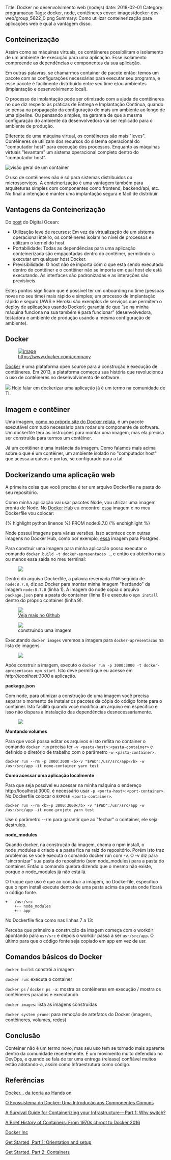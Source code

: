 Title: Docker no desenvolvimento web (nodejs)
date: 2018-02-01
Category: programacao
Tags: docker, node, contêineres
cover: images/docker-dev-web/group_5622_0.png
Summary: Como utilizar conteinerização para aplicações web e qual a vantagem disso.

## Conteinerização

Assim como as máquinas virtuais, os contêineres possibilitam o isolamento de um ambiente de execução para uma aplicação.
Esse isolamento compreende as dependências e componentes da sua aplicação. 

Em outras palavras, se chamarmos container de pacote então: temos um pacote com as configurações necessárias para executar seu programa, e esse pacote é facilmente distribuído entre seu time e/ou ambientes (implantação e desenvolvimento local).

O processo de implantação pode ser otimizado com a ajuda de contêineres no que diz respeito às práticas de Entrega e Implantação Contínua, quando se pensa na propagação da configuração de mais um ambiente ao longo de uma pipeline. Ou pensando simples, na garantia de que a mesma configuração do ambiente da desenvolvedora vai ser replicado para o ambiente de produção.

Diferente de uma máquina virtual, os contêineres são mais "leves". Contêineres se utilizam dos recursos do sistema operacional do "computador host" para execução dos processos. Enquanto as máquinas virtuais "levantam" um sistema operacional completo dentro do "computador host".

![visão geral de um container](/images/docker-dev-web/Container-Overview.png)

O uso de contêineres não é só para sistemas distribuídos ou microsserviços. A conteinerização é uma vantagem também para arquiteturas simples com componentes como frontend, backend/api, etc. No final a intenção é manter uma implantação segura e fácil de distribuir.

## Vantagens da Conteinerização

Do [post](https://www.digitalocean.com/community/tutorials/o-ecossistema-do-docker-uma-introducao-aos-componentes-comuns-pt) do Digital Ocean:

* Utilização leve de recursos: Em vez da virtualização de um sistema operacional inteiro, os contêineres isolam no nível de processos e utilizam o kernel do host.
* Portabilidade: Todas as dependências para uma aplicação conteinerizada são empacotadas dentro do contêiner, permitindo-a executar em qualquer host Docker.
* Previsibilidade: O host não se importa com o que está sendo executado dentro do contêiner e o contêiner não se importa em qual host ele está executando. As interfaces são padronizadas e as interações são previsíveis.


Estes pontos significam que é possível ter um onboarding no time (pessoas novas no seu time) mais rápido e simples; um processo de implantação rápido e seguro (AWS e Heroku são exemplos de serviços que permitem o deploy de aplicações usando Docker); garantia de que “se na minha máquina funciona na sua também é para funcionar” (desenvolvedora, testadora e ambiente de produção usando a mesma configuração de ambiente).


## Docker
<figure>
	<a href="#"><img src="/images/docker-dev-web/dados-docker.png" alt="image"></a>
	<figcaption><a href="https://www.docker.com/company" title="">https://www.docker.com/company</a></figcaption>
</figure>

[Docker](https://www.docker.com/) é uma plataforma open source para a construção e execução de contêineres. Em 2013, a plataforma começou sua história que revolucionou o uso de contêineres no desenvolvimento de software. 

<img src="/images/docker-dev-web/docker-logo.png" />
Hoje falar em dockerizar uma aplicação já é um termo na comunidade de TI.

## Imagem e contêiner

Uma imagem, [como no próprio site do Docker relata](https://docs.docker.com/get-started/#a-brief-explanation-of-containers), é um pacote executável com tudo necessário para rodar um componente de software. Um dockerfile terá as instruções para montar uma imagem, mas ela precisa ser construída para termos um contêiner.

Já um contêiner é uma instância da imagem. Como falamos mais acima sobre o que é um contêiner, um ambiente isolado no "computador host" que acessa arquivos e portas, se configurado para a tal.

## Dockerizando uma aplicação web
A primeira coisa que você precisa é ter um arquivo Dockerfile na pasta do seu repositório.

Como minha aplicação vai usar pacotes Node, vou utilizar uma imagem pronta de Node. No [Docker Hub](https://hub.docker.com/) eu encontrei [essa](https://hub.docker.com/_/node/) imagem e no meu Dockerfile vou colocar:

{% highlight python linenos %}
FROM node:8.7.0
{% endhighlight %}

Node possui imagens para várias versões. Isso acontece com outras imagens no Docker Hub, como por exemplo, [essa](https://hub.docker.com/_/postgres/) imagem para Postgres.

Para construir uma imagem para minha aplicação posso executar o comando `docker build -t docker-apresentacao .`, e então eu obtenho mais ou menos essa saída no meu terminal:

<figure>
	<img src="/images/docker-dev-web/saida-docker-build-from.png" />
</figure>

Dentro do arquivo Dockerfile, a palavra reservada `FROM` seguida de `node:8.7.0`, diz ao Docker para montar minha imagem "herdando" da imagem `node:8.7.0` (linha 1). A imagem do node copia o arquivo `package.json` para a pasta do container (linha 8) e executa o `npm install` dentro do próprio container (linha 9).

<figure><img src="/images/docker-dev-web/dockerfile-node-onbuild.png" />
<figcaption><a href="https://github.com/nodejs/docker-node/blob/15d780e932fc8cd4a145a36cff405610c8c71b0c/8.7/onbuild/Dockerfile">Veja mais no Github</a></figcaption>
</figure>

<figure><img src="/images/docker-dev-web/docker-build-image-diagram.png" />
<figcaption>construindo uma imagem</figcaption></figure>

Executando `docker images` veremos a imagem para `docker-apresentacao` na lista de imagens.

<figure><img src="/images/docker-dev-web/saida-docker-images.png" /></figure>

Após construir a imagem, executo o `docker run -p 3000:3000 -t docker-apresentacao npm start`. Isto deve permiti que eu acesse em <i>http://localhost:3000</i> a aplicação.

<b>package.json</b>

Com node, para otimizar a construção de uma imagem você precisa separar o momento de instalar os pacotes da cópia do código fonte para o container. Isto facilita quando você modifica um arquivo em específico e isso não dispara a instalação das dependências desnecessariamente.

<figure><img src="/images/docker-dev-web/dockerfile-packagejson.png"/></figure>

<b>Montando volumes</b>

Para que você possa editar os arquivos e isto reflita no container o comando `docker run` precisa ter `-v <pasta-host>:<pasta-container>` e definido o diretório de trabalho com o parâmetro `-w <pasta-container>`.


`docker run --rm -p 3000:3000 <b>-v "$PWD":/usr/src/app</b> -w /usr/src/app -it nome-container yarn test`

<b>Como acessar uma aplicação localmente</b>

Para que seja possível eu acessar na minha máquina o endereço http://localhost:3000, é necessário usar `-p <porta-host>:<port-container>`. No Dockerfile colocar o `EXPOSE <porta-container>`.

`docker run --rm <b>-p 3000:3000</b> -v "$PWD":/usr/src/app -w /usr/src/app -it nome-projeto yarn test`

Use o parâmetro --rm para garantir que ao "fechar" o container, ele seja destruído. 
 
**node_modules**

Quando docker, na construção da imagem, chama o npm install, o node_modules é criado e a pasta fica na raiz do repositório. Porém isto traz problemas se você executa o comando docker run com -v. O -v diz para "sincronizar" sua pasta do repositório (sem node_modules) para a pasta do container. Então o comando quebra dizendo que o mesmo não existe, porque o node_modules já não está lá.

O truque que uso é que ao construir a imagem, no Dockerfile, especifico que o npm install execute dentro de uma pasta acima da pasta onde ficará o código fonte.

```
+-- /usr/src
	+-- node_modules
	+-- app
```

No Dockerfile fica como nas linhas 7 a 13:

<script src="https://gist.github.com/roselmamendes/51c1b0b6ca1f786c9c3d5e018e7316e4.js"></script>

Perceba que primeiro a construção da imagem começa com o workdir apontando para `usr/src` e depois o workdir passa a ser `usr/src/app`. O último para que o código fonte seja copiado em app em vez de usr.

## Comandos básicos do Docker

`docker build`: constrói a imagem

`docker run`: executa o container

`docker ps` / `docker ps -a`: mostra os contêineres em execução / mostra os contêineres parados e executando

`docker images`: lista as imagens construídas

`docker system prune`: para remoção de artefatos do Docker (imagens, contêineres, volumes, redes) 

## Conclusão

Conteiner não é um termo novo, mas seu uso tem se tornado mais aparente dentro da comunidade recentemente.
É um movimento muito defendido no DevOps, e quando se fala de ter uma entrega (release) confiável muitos estão adotando-a, assim como Infraestrutura como código.


## Referências
[Docker… da teoria ao Hands on](https://www.mundotibrasil.com.br/docker-da-teoria-ao-hands-on/)

[O Ecossistema do Docker: Uma Introdução aos Componentes Comuns](https://www.digitalocean.com/community/tutorials/o-ecossistema-do-docker-uma-introducao-aos-componentes-comuns-pt)

[A Survival Guide for Containerizing your Infrastructure — Part 1: Why switch?](https://medium.com/google-cloud/a-survival-guide-for-containerizing-your-infrastructure-part-1-why-switch-8e8dee9fc66)

[A Brief History of Containers: From 1970s chroot to Docker 2016](http://blog.aquasec.com/a-brief-history-of-containers-from-1970s-chroot-to-docker-2016)

[Docker Inc](https://www.sdxcentral.com/listings/docker-inc/)

[Get Started, Part 1: Orientation and setup](https://docs.docker.com/get-started/#a-brief-explanation-of-containers)

[Get Started, Part 2: Containers](https://docs.docker.com/get-started/part2/)

